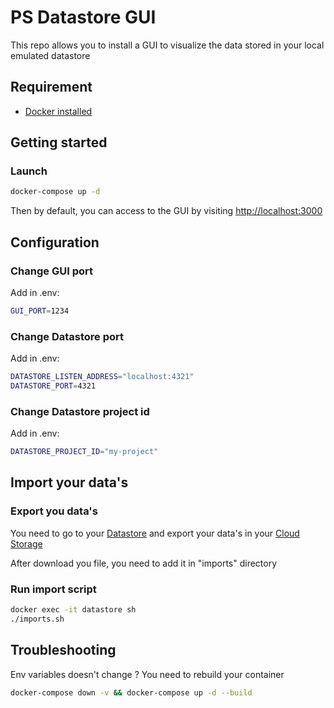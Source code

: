 # PS Datastore GUI

This repo allows you to install a GUI to visualize the data stored in your local emulated datastore

## Requirement

* [Docker installed](https://www.docker.com/products/docker-desktop)

## Getting started


### Launch

```bash
docker-compose up -d
```

Then by default, you can access to the GUI by visiting <http://localhost:3000>

## Configuration

### Change GUI port

Add in .env:

```bash
GUI_PORT=1234
```

### Change Datastore port

Add in .env:

```bash
DATASTORE_LISTEN_ADDRESS="localhost:4321"
DATASTORE_PORT=4321
```


### Change Datastore project id

Add in .env:

```bash
DATASTORE_PROJECT_ID="my-project"
```


## Import your data's

### Export you data's

You need to go to your [Datastore](https://console.cloud.google.com/datastore/)  and export your data's in your [Cloud Storage](https://console.cloud.google.com/storage/browser)

After download you file, you need to add it in "imports" directory

### Run import script

```bash
docker exec -it datastore sh
./imports.sh
```

## Troubleshooting

Env variables doesn't change ? You need to rebuild your container

```bash
docker-compose down -v && docker-compose up -d --build
```
